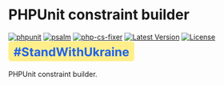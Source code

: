 # PHPUnit constraint builder

[![phpunit][ico-phpunit-status]][link-github]
[![psalm][ico-psalm-status]][link-github]
[![php-cs-fixer][ico-php-cs-fixer-status]][link-github]
[![Latest Version][ico-version]][link-github]
[![License][ico-license]][link-license]
[![License][ico-stand-with-ukraine]][link-stand-with-ukraine]

[ico-phpunit-status]: https://github.com/slavcodev/phpunit-constraint-builder/workflows/phpunit/badge.svg
[ico-psalm-status]: https://github.com/slavcodev/phpunit-constraint-builder/workflows/psalm/badge.svg
[ico-php-cs-fixer-status]: https://github.com/slavcodev/phpunit-constraint-builder/workflows/php-cs-fixer/badge.svg
[ico-version]: https://img.shields.io/github/tag/slavcodev/phpunit-constraint-builder.svg?label=latest
[ico-license]: https://img.shields.io/badge/License-MIT-blue.svg
[ico-stand-with-ukraine]: https://raw.githubusercontent.com/vshymanskyy/StandWithUkraine/main/badges/StandWithUkraine.svg

[link-github]: https://github.com/slavcodev/phpunit-constraint-builder
[link-license]: LICENSE
[link-contributing]: .github/CONTRIBUTING.md
[link-stand-with-ukraine]: https://github.com/vshymanskyy/StandWithUkraine/blob/main/docs/README.md

PHPUnit constraint builder.
